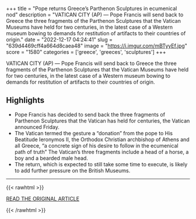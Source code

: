 +++
title = "Pope returns Greece’s Parthenon Sculptures in ecumenical nod"
description = "VATICAN CITY (AP) — Pope Francis will send back to Greece the three fragments of the Parthenon Sculptures that the Vatican Museums have held for two centuries, in the latest case of a Western museum bowing to demands for restitution of artifacts to their countries of origin."
date = "2022-12-17 04:24:41"
slug = "639d4469cff4a664d8caea48"
image = "https://i.imgur.com/mBTyyEf.jpg"
score = "1580"
categories = ['greece', 'greeces', 'sculptures']
+++

VATICAN CITY (AP) — Pope Francis will send back to Greece the three fragments of the Parthenon Sculptures that the Vatican Museums have held for two centuries, in the latest case of a Western museum bowing to demands for restitution of artifacts to their countries of origin.

## Highlights

- Pope Francis has decided to send back the three fragments of Parthenon Sculptures that the Vatican has held for centuries, the Vatican announced Friday.
- The Vatican termed the gesture a “donation” from the pope to His Beatitude Ieronymos II, the Orthodox Christian archbishop of Athens and all Greece, “a concrete sign of his desire to follow in the ecumenical path of truth” The Vatican’s three fragments include a head of a horse, a boy and a bearded male head.
- The return, which is expected to still take some time to execute, is likely to add further pressure on the British Museums.

---

{{< rawhtml >}}
  <p class="article-category">
    <a target="_blank" href="https://apnews.com/article/pope-francis-greece-religion-vatican-city-6e6d4043fd46c4b81e3d7849c9a14c66">READ THE ORIGINAL ARTICLE</a>
  </p>
{{< /rawhtml >}}
